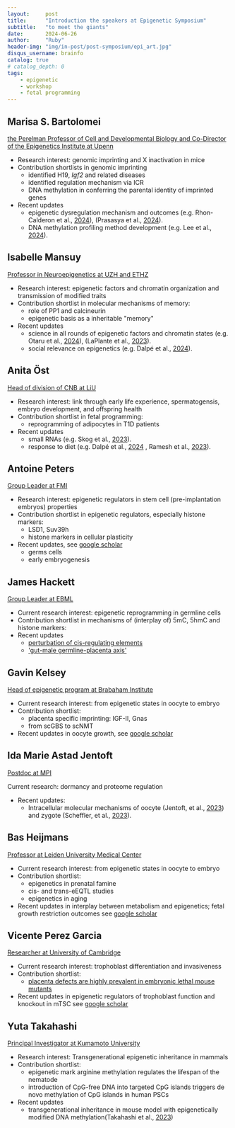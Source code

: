 ```yaml
---
layout:     post
title:      "Introduction the speakers at Epigenetic Symposium"
subtitle:   "to meet the giants"
date:       2024-06-26
author:     "Ruby"
header-img: "img/in-post/post-symposium/epi_art.jpg"
disqus_username: brainfo
catalog: true
# catalog_depth: 0
tags:
    - epigenetic
    - workshop
    - fetal programming
---
```


## Marisa S. Bartolomei

[the Perelman Professor of Cell and Developmental Biology and Co-Director of the Epigenetics Institute at Upenn](https://www.med.upenn.edu/apps/faculty/index.php/g20001500/p13534)

- Research interest: genomic imprinting and X inactivation in mice
- Contribution shortlists in genomic imprinting
  - identified H19, *Igf2* and related diseases
  - identified regulation mechanism via ICR
  - DNA methylation in conferring the parental identity of imprinted genes
- Recent updates
  - epigenetic dysregulation mechanism and outcomes (e.g. Rhon-Calderon et al., [2024](https://doi.org/10.1093/humrep/dead238)), (Prasasya et al., [2024](https://doi.org/10.1016/j.devcel.2024.02.012)).
  - DNA methylation profiling method development (e.g. Lee et al., [2024](https://doi.org/10.1093/nar/gkae127)).

## Isabelle Mansuy

[Professor in Neuroepigenetics at UZH and ETHZ](https://www.hifo.uzh.ch/en/research/mansuy.html)

- Research interest: epigenetic factors and chromatin organization and transmission of modified traits
- Contribution shortlist in molecular mechanisms of memory:
  - role of PP1 and calcineurin
  - epigenetic basis as a inheritable "memory"
- Recent updates
  - science in all rounds of epigenetic factors and chromatin states (e.g. Otaru et al., [2024](https://doi.org/10.1038/s42003-024-06279-2)), (LaPlante et al., [2023](https://doi.org/10.1016/j.xgen.2023.100303)).
  - social relevance on epigenetics (e.g. Dalpé et al., [2024](https://doi.org/10.1093/jlb/lsad034)).

## Anita Öst

[Head of division of CNB at LiU](https://liu.se/en/employee/anios27)

- Research interest: link through early life experience, spermatogensis, embryo development, and offspring health
- Contribution shortlist in fetal programming:
  - reprogramming of adipocytes in T1D patients
- Recent updates
  - small RNAs (e.g. Skog et al., [2023](https://doi.org/10.1093/bioinformatics/btad144)).
  - response to diet (e.g. Dalpé et al., [2024](https://doi.org/10.1371/journal.pbio.3000559) , Ramesh et al., [2023](https://doi.org/10.1089/ars.2022.0049)).

## Antoine Peters

[Group Leader at FMI](https://baselstemcells.ch/en/research/research-groups/peters/)

- Research interest: epigenetic regulators in stem cell (pre-implantation embryos) properties
- Contribution shortlist in epigenetic regulators, especially histone markers:
  - LSD1, Suv39h
  - histone markers in cellular plasticity
- Recent updates, see [google scholar](https://scholar.google.com/citations?hl=en&user=HKF6lLMAAAAJ&view_op=list_works&sortby=pubdate)
  - germs cells
  - early embryogenesis

## James Hackett

[Group Leader at EBML](https://www.embl.org/groups/hackett/)

- Current research interest: epigenetic reprogramming in germline cells
- Contribution shortlist in mechanisms of (interplay of) 5mC, 5hmC and histone markers:
- Recent updates
  - [perturbation of cis-regulating elements](https://doi.org/10.1038/s41588-024-01706-w )
  - ['gut-male germline-placenta axis'](https://doi.org/10.1038/s41586-024-07336-w)

## Gavin Kelsey

[Head of epigenetic program at Brabaham Institute](https://www.babraham.ac.uk/our-research/epigenetics/gavin-kelsey)

- Current research interest: from epigenetic states in oocyte to embryo
- Contribution shortlist:
  - placenta specific imprinting: IGF-II, Gnas
  - from scGBS to scNMT
- Recent updates in oocyte growth, see [google scholar](https://scholar.google.co.uk/citations?hl=en&user=jOwhnx8AAAAJ&view_op=list_works&sortby=pubdate)

## Ida Marie Astad Jentoft

[Postdoc at MPI](https://www.mpinat.mpg.de/mschuh)

Current research: dormancy and proteome regulation

- Recent updates:
  - Intracellular molecular mechanisms of oocyte (Jentoft, et al., [2023](https://doi.org/10.1016/j.cell.2023.10.003 )) and zygote (Scheffler, et al., [2023](https://doi.org/10.1038/s41467-021-21020-x)).

## Bas Heijmans

[Professor at Leiden University Medical Center](https://www.universiteitleiden.nl/en/staffmembers/bas-heijmans#tab-1)

- Current research interest: from epigenetic states in oocyte to embryo
- Contribution shortlist:
  - epigenetics in prenatal famine
  - cis- and trans-eEQTL studies
  - epigenetics in aging
- Recent updates in interplay between metabolism and epigenetics; fetal growth restriction outcomes see [google scholar](https://scholar.google.nl/citations?hl=en&user=MfMwBBwAAAAJ&view_op=list_works&sortby)

## Vicente Perez Garcia

[Researcher at University of Cambridge](https://www.repro.cam.ac.uk/staff/dr-vicente-perez-garcia)

- Current research interest: trophoblast differentiation and invasiveness
- Contribution shortlist:
  - [placenta defects are highly prevalent in embryonic lethal mouse mutants](https://doi.org/10.1038/nature26002)
- Recent updates in epigenetic regulators of trophoblast function and knockout in mTSC see [google scholar](https://scholar.google.com/citations?hl=en&user=5kCN2WcAAAAJ&view_op=list_works&sortby=pubdate)

## Yuta Takahashi

[Principal Investigator at Kumamoto University](https://ircms.kumamoto-u.ac.jp/members/pis/Yuta_Takahashi/)

- Research interest: Transgenerational epigenetic inheritance in mammals
- Contribution shortlist:
  - epigenetic mark arginine methylation regulates the lifespan of the nematode
  - introduction of CpG-free DNA into targeted CpG islands triggers de novo methylation of CpG islands in human PSCs
- Recent updates
  - transgenerational inheritance in mouse model with epigenetically modified DNA methylation(Takahashi et al., [2023](https://doi.org/10.1016/j.cell.2022.12.047))